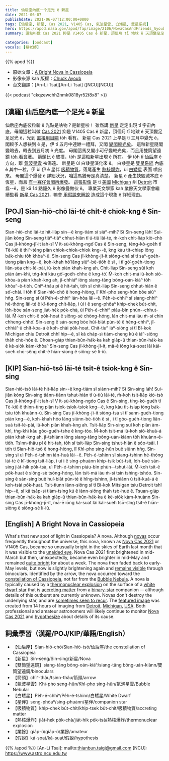 ```yaml
---
title: 仙后座內底一个足光 ê 新星
date: 2021-06-07
publishdate: 2021-06-07T12:00:00+0800
tags: [仙后座, 新星, Cas 2021, V1405 Cas, 氣波星雲, 白矮星, 雙星系統]
hero: https://apod.nasa.gov/apod/fap/image/2106/NovaCasAndFriends_Ayoub_960_annotated.jpg
summary: 這粒叫做 Cas 2021 抑是 V1405 Cas ê 新星，頂個月 tī 地球 ê 天頂變足足足光 ê，光到直接用目睭 to̍h 看有。

categories: [podcast]
vocals: [蔡老師]
---
```


{{% apod %}}

- 原始文章：[A Bright Nova in Cassiopeia](https://apod.nasa.gov/apod/ap210607.html)
- 影像來源 kah 版權：[Chuck Ayoub](https://www.instagram.com/chucksastrophotography/)
- 台文翻譯：[An-Li Tsai][An-Li Tsai] ([NCU][NCU])

{{< podcast "ckqzewchh2nmk0818yr52t8x8" >}}

## [漢羅] 仙后座內底一个足光 ê 新星

仙后座內底彼粒新 ê 光點是啥物？是新星啦！
雖然講 [新星][novas] 定定出現 tī 宇宙內底，毋閣這粒叫做 [Cas 2021][Nova Cas 2021 a] 抑是 V1405 Cas ê 新星，頂個月 tī 地球 ê 天頂變足足足光 ê，光到 [直接用目睭][unaided eye] to̍h 看有。
新星 Cas 2021 上早是 tī 三月中變光 ê，閣較予人想袂到 ê 是，伊 tī 五月中連紲一禮拜，又閣 [變閣較光矣][quite bright]。
這粒新星隨閣變暗去，轉去到五月初 ê 光度。
毋閣這馬又閣小可仔變較光矣，而且用雙筒望遠鏡 [to̍h 看會著][remains visible]。
箭頭比 ê 彼搭，to̍h 是這粒新星出現 ê 所在。
伊 to̍h tī [仙后座][constellation of Cassiopeia] ê 方向，離 [氣波星雲][Bubble Nebula] 袂傷遠。
新星是 ùi 白矮星演化來 ê。
白矮星是 [雙星系統][binary-star] 內底 ê 其中一粒，伊 ùi 伊 ê 星伴 [吸積物質][accreting matter]，落尾產生 [熱核爆炸][thermonuclear explosion]，ùi [白矮星][white dwarf star] 表面 噴出來。
毋閣這个爆發 ê 詳細狀況，咱這馬猶毋是真清楚。
新星 ê 產生袂毀滅本底 ê 恆星，而且 [有一寡仔會閣再爆發][sometimes seen to recur]。
[這張影像][featured image] 是 tī [美國][USA] [Michigan][Michigan] 州 [Detroit][Detroit] 市 翕--ê，是 kā 14 點鐘久 ê 影像疊做伙 ê。
專業天文學家 kah 業餘天文學家會繼續監看 [新星 Cas 2021][Nova Cas 2021 b]，嘛會 [用假說來解說][hypothesize] 造成這个現象 ê 詳細理由。

## [POJ] Sian-hiō-chō lāi-té chi̍t-ê chiok-kng ê Sin-seng

Sian-hiō-chō lāi-té hit-lia̍p sin--ê kng-tiám sī siáⁿ-mih? Sī Sin-seng la̍h!
Sui-jiân kóng Sin-seng tiāⁿ-tiāⁿ chhut-hiān tī ú-tiū lāi-té, m̄-koh chi̍t-lia̍p kiò-chò Cas jī-khòng-jī-it iah-sī V it-sù-khòng-ngó͘ Cas ê Sin-seng, téng-kò-goe̍h tī Tē-kiû ê thiⁿ-téng piàn chiok-chiok-chiok kng--ê, kng kàu ti̍t-chiap iōng ba̍k-chiu to̍h khòaⁿ-ū.
Sin-seng Cas jī-khòng-jī-it siōng-chá sī tī saⁿ-goe̍h-tiong piàn kng--ê, koh-khah hō͘ lâng siūⁿ-bē-tio̍h ê sī , i tī gō͘-goe̍h-tiong liân-sòa chit-lé-pài, iū-koh piàn khah-kng ah.
Chi̍t-lia̍p Sin-seng sûi koh piàn àm-khì, tńg-khì kàu gō͘-goe̍h-chhe ê kng-tō͘.
M̄-koh chit-má iū-koh sió-khóa-á piàn khah-kng ah, jî-chhiáⁿ iōng siang-tâng bōng-oán-kiàⁿ to̍h khòaⁿ-ē-tio̍h.
Chìⁿ-thâu pí ê hit-tah, to̍h sī chit-lia̍p Sin-seng chhut-hiān ê só͘-chāi.
I to̍h tī Sian-hiō-chō ê hong-hiòng, lî Khì-pho seng-hûn bōe siūⁿ hn̄g.
Sin-seng sī ùi Pe̍h-é-chhiⁿ ián-hòa lâi--ê.
Pe̍h-é-chhiⁿ sī siang-chhiⁿ hē-thóng lāi-té ê kî-tiong chi̍t-lia̍p, i ùi i ê seng-phōaⁿ khip-chek bu̍t-chit, lo̍h-bóe sán-seng jia̍t-he̍k po̍k-chà, ùi Pe̍h-é-chhiⁿ piáu-bīn phùn--chhut-lâi.
M̄-koh chit-ê po̍k-hoat ê siông-sè chōng-hóng, lán chit-má iáu m̄-sī chin chheng-chhó͘.
Sin-seng ê sán-seng bōe húi-bia̍t pún-té ê hêng-chhiⁿ, jî-chhiáⁿ ū chi̍t-kóa-á ē koh-chài po̍k-hoat.
Chit-tiuⁿ iáⁿ-siōng sī tī Bí-kok Michigan chiu Detroit chhī hip--ê, sī kā cha̍p-sì tiám-cheng kú ê iáⁿ-siōng tha̍h chò-hóe ê.
Choan-gia̍p thian-bûn-ha̍k-ka kah gia̍p-û thian-bûn-ha̍k-ka ē kè-sio̍k kàm-khòaⁿ Sin-seng Cas jī-khòng-jī-it, mā-ē iōng ká-soat lâi kái-soeh chō-sêng chit-ê hiān-siōng ê siông-sè lí-iû.

## [KIP] Sian-hiō-tsō lāi-té tsi̍t-ê tsiok-kng ê Sin-sing

Sian-hiō-tsō lāi-té hit-lia̍p sin--ê kng-tiám sī siánn-mih? Sī Sin-sing la̍h!
Sui-jiân kóng Sin-sing tiānn-tiānn tshut-hiān tī ú-tiū lāi-té, m̄-koh tsi̍t-lia̍p kiò-tsò Cas jī-khòng-jī-it iah-sī V it-sù-khòng-ngóo Cas ê Sin-sing, tíng-kò-gue̍h tī Tē-kiû ê thinn-tíng piàn tsiok-tsiok-tsiok kng--ê, kng kàu ti̍t-tsiap iōng ba̍k-tsiu to̍h khuànn-ū.
Sin-sing Cas jī-khòng-jī-it siōng-tsá sī tī sann-gue̍h-tiong piàn kng--ê, koh-khah hōo lâng siūnn-bē-tio̍h ê sī , i tī gōo-gue̍h-tiong liân-suà tsit-lé-pài, iū-koh piàn khah-kng ah.
Tsi̍t-lia̍p Sin-sing suî koh piàn àm-khì, tńg-khì kàu gōo-gue̍h-tshe ê kng-tōo.
M̄-koh tsit-má iū-koh sió-khuá-á piàn khah-kng ah, jî-tshiánn iōng siang-tâng bōng-uán-kiànn to̍h khuànn-ē-tio̍h.
Tsìnn-thâu pí ê hit-tah, to̍h sī tsit-lia̍p Sin-sing tshut-hiān ê sóo-tsāi.
I to̍h tī Sian-hiō-tsō ê hong-hiòng, lî Khì-pho sing-hûn buē siūnn hn̄g.
Sin-sing sī uì Pe̍h-é-tshinn ián-huà lâi--ê.
Pe̍h-é-tshinn sī siang-tshinn hē-thóng lāi-té ê kî-tiong tsi̍t-lia̍p, i uì i ê sing-phuānn khip-tsik bu̍t-tsit, lo̍h-bué sán-sing jia̍t-hi̍k po̍k-tsà, uì Pe̍h-é-tshinn piáu-bīn phùn--tshut-lâi.
M̄-koh tsit-ê po̍k-huat ê siông-sè tsōng-hóng, lán tsit-má iáu m̄-sī tsin tshing-tshóo.
Sin-sing ê sán-sing buē huí-bia̍t pún-té ê hîng-tshinn, jî-tshiánn ū tsi̍t-kuá-á ē koh-tsài po̍k-huat.
Tsit-tiunn iánn-siōng sī tī Bí-kok Mitsigan tsiu Detroit tshī hip--ê, sī kā tsa̍p-sì tiám-tsing kú ê iánn-siōng tha̍h tsò-hué ê.
Tsuan-gia̍p thian-bûn-ha̍k-ka kah gia̍p-û thian-bûn-ha̍k-ka ē kè-sio̍k kàm-khuànn Sin-sing Cas jī-khòng-jī-it, mā-ē iōng ká-suat lâi kái-sueh tsō-sîng tsit-ê hiān-siōng ê siông-sè lí-iû.

## [English] A Bright Nova in Cassiopeia

What's that new spot of light in Cassiopeia? A nova.
Although [novas][novas] occur frequently throughout the universe, this nova, known as [Nova Cas 2021][Nova Cas 2021 a] or V1405 Cas, became so unusually bright in the skies of Earth last month that it was visible to the [unaided eye][unaided eye]. Nova Cas 2021 first brightened in mid-March but then, unexpectedly, became even brighter in mid-May and remained [quite bright][quite bright] for about a week.
The nova then faded back to early-May levels, but now is slightly brightening again and [remains visible][remains visible] through binoculars.
Identified by the arrow, the nova occurred toward the [constellation of Cassiopeia][constellation of Cassiopeia], not far from the [Bubble Nebula][Bubble Nebula].
A nova is typically caused by a [thermonuclear explosion][thermonuclear explosion] on the surface of a [white dwarf star][white dwarf star] that is [accreting matter][accreting matter] from a [binary-star][binary-star] companion -- although details of this outburst are currently unknown.
Novas don't destroy the underlying star, and are [sometimes seen to recur][sometimes seen to recur]. The [featured image][featured image] was created from 14 hours of imaging from [Detroit][Detroit], [Michigan][Michigan], [USA][USA].
Both professional and amateur astronomers will likely continue to monitor [Nova Cas 2021][Nova Cas 2021 b] and [hypothesize][hypothesize] about details of its cause.

## 詞彙學習（漢羅/POJ/KIP/華語/English）
- 【仙后座】Sian-hiō-chō/Sian-hiō-tsō/仙后座/the constellation of Cassiopeia
- 【新星】Sin-seng/Sin-sing/新星/Nova
- 【雙筒望遠鏡】siang-tâng bōng-oán-kiàⁿ/siang-tâng bōng-uán-kiànn/雙筒望遠鏡/binoculars
- 【箭頭】chìⁿ-thâu/tsìnn-thâu/箭頭/arrow
- 【氣波星雲】Khì-pho seng-hûn/Khì-pho sing-hûn/氣泡星雲/Bubble Nebular
- 【白矮星】Pe̍h-é-chhiⁿ/Pe̍h-é-tshinn/白矮星/White Dwarf
- 【星伴】seng-phōaⁿ/sing-phuānn/星伴/companion star
- 【吸積物質】khip-chek bu̍t-chit/khip-tsek bu̍t-chit/吸積物質/accreting matter
- 【熱核爆炸】jia̍t-he̍k po̍k-chà/jia̍t-hi̍k po̍k-tsà/熱核爆炸/thermonuclear explosion
- 【業餘】gia̍p-û/gia̍p-û/業餘/amateur
- 【假說】ká-soat/ká-suat/假說/hypothesis


{{% /apod %}}
[An-Li Tsai]: mailto:thianbun.taigi@gmail.com
[NCU]: https://www.astro.ncu.edu.tw

[novas]:https://imagine.gsfc.nasa.gov/science/objects/cataclysmic_variables.html
[Nova Cas 2021 a]:https://skyandtelescope.org/astronomy-news/observing-news/bright-nova-erupts-in-cassiopeia/
[unaided eye]:https://www.visiondirect.co.uk/the-human-eye
[quite bright]:https://app.aavso.org/webobs/results/?star=000-BNX-642&num_results=200
[remains visible]:https://www.aavso.org/LCGv2/
[constellation of Cassiopeia]:https://en.wikipedia.org/wiki/Cassiopeia_(constellation)
[Bubble Nebula]:https://apod.nasa.gov/apod/ap170531.html
[thermonuclear explosion]:https://youtu.be/aHY2a145p0Y
[white dwarf star]:https://apod.nasa.gov/apod/ap150517.html
[accreting matter]:https://apod.nasa.gov/apod/ap200831.html
[binary-star]:https://astronomy.swin.edu.au/cosmos/b/binary+star
[sometimes seen to recur]:https://apod.nasa.gov/apod/ap150111.html
[featured image]:https://www.instagram.com/p/CPnkyX8p8sX/
[Detroit]:https://youtu.be/k-dc-VQQwIA
[Michigan]:https://en.wikipedia.org/wiki/Michigan
[USA]:https://en.wikipedia.org/wiki/United_States
[Nova Cas 2021 b]:https://astronomy.com/news/observing/2021/03/observe-theres-a-new-nova-visible-in-cassiopeia
[hypothesize]:https://cdn.pixabay.com/photo/2019/09/04/08/24/cat-4451003_960_720.jpg
